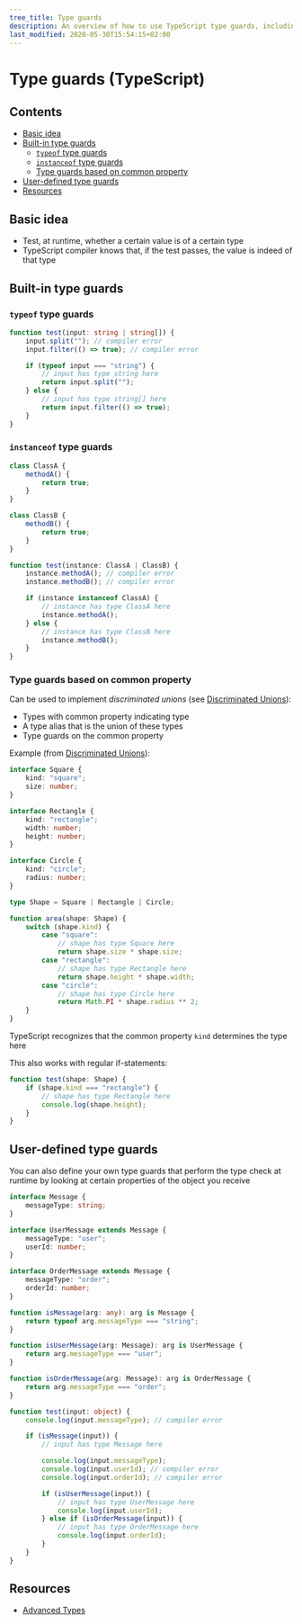 ```yaml
---
tree_title: Type guards
description: An overview of how to use TypeScript type guards, including creating your own custom ones
last_modified: 2020-05-30T15:54:15+02:00
---
```


# Type guards (TypeScript)

## Contents

-   [Basic idea](#basic-idea)
-   [Built-in type guards](#built-in-type-guards)
    -   [`typeof` type guards](#typeof-type-guards)
    -   [`instanceof` type guards](#instanceof-type-guards)
    -   [Type guards based on common property](#type-guards-based-on-common-property)
-   [User-defined type guards](#user-defined-type-guards)
-   [Resources](#resources)

## Basic idea

-   Test, at runtime, whether a certain value is of a certain type
-   TypeScript compiler knows that, if the test passes, the value is indeed of that type

## Built-in type guards

### `typeof` type guards

```typescript
function test(input: string | string[]) {
    input.split(""); // compiler error
    input.filter(() => true); // compiler error

    if (typeof input === "string") {
        // input has type string here
        return input.split("");
    } else {
        // input has type string[] here
        return input.filter(() => true);
    }
}
```

### `instanceof` type guards

```typescript
class ClassA {
    methodA() {
        return true;
    }
}

class ClassB {
    methodB() {
        return true;
    }
}

function test(instance: ClassA | ClassB) {
    instance.methodA(); // compiler error
    instance.methodB(); // compiler error

    if (instance instanceof ClassA) {
        // instance has type ClassA here
        instance.methodA();
    } else {
        // instance has type ClassB here
        instance.methodB();
    }
}
```

### Type guards based on common property

Can be used to implement _discriminated unions_ (see [Discriminated Unions](https://www.typescriptlang.org/docs/handbook/advanced-types.html#discriminated-unions)):

-   Types with common property indicating type
-   A type alias that is the union of these types
-   Type guards on the common property

Example (from [Discriminated Unions](https://www.typescriptlang.org/docs/handbook/advanced-types.html#discriminated-unions)):

```typescript
interface Square {
    kind: "square";
    size: number;
}

interface Rectangle {
    kind: "rectangle";
    width: number;
    height: number;
}

interface Circle {
    kind: "circle";
    radius: number;
}

type Shape = Square | Rectangle | Circle;

function area(shape: Shape) {
    switch (shape.kind) {
        case "square":
            // shape has type Square here
            return shape.size * shape.size;
        case "rectangle":
            // shape has type Rectangle here
            return shape.height * shape.width;
        case "circle":
            // shape has type Circle here
            return Math.PI * shape.radius ** 2;
    }
}
```

TypeScript recognizes that the common property `kind` determines the type here

This also works with regular if-statements:

```typescript
function test(shape: Shape) {
    if (shape.kind === "rectangle") {
        // shape has type Rectangle here
        console.log(shape.height);
    }
}
```

## User-defined type guards

You can also define your own type guards that perform the type check at runtime by looking at certain properties of the object you receive

```typescript
interface Message {
    messageType: string;
}

interface UserMessage extends Message {
    messageType: "user";
    userId: number;
}

interface OrderMessage extends Message {
    messageType: "order";
    orderId: number;
}

function isMessage(arg: any): arg is Message {
    return typeof arg.messageType === "string";
}

function isUserMessage(arg: Message): arg is UserMessage {
    return arg.messageType === "user";
}

function isOrderMessage(arg: Message): arg is OrderMessage {
    return arg.messageType === "order";
}

function test(input: object) {
    console.log(input.messageType); // compiler error

    if (isMessage(input)) {
        // input has type Message here

        console.log(input.messageType);
        console.log(input.userId); // compiler error
        console.log(input.orderId); // compiler error

        if (isUserMessage(input)) {
            // input has type UserMessage here
            console.log(input.userId);
        } else if (isOrderMessage(input)) {            
            // input has type OrderMessage here
            console.log(input.orderId);
        }
    }
}
```

## Resources

-   [Advanced Types](https://www.typescriptlang.org/docs/handbook/advanced-types.html)
